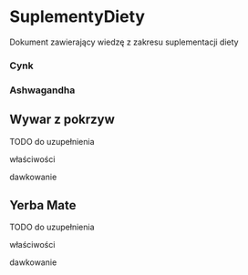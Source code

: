 # SuplementyDiety
Dokument zawierający wiedzę z zakresu suplementacji diety



### Cynk



### Ashwagandha


## Wywar z pokrzyw

TODO do uzupełnienia

właściwości

dawkowanie


## Yerba Mate

TODO do uzupełnienia

właściwości

dawkowanie
